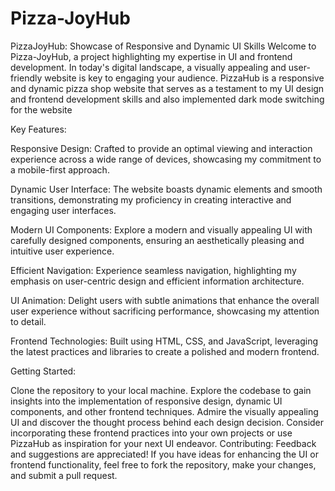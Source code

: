 # Pizza-JoyHub
PizzaJoyHub: Showcase of Responsive and Dynamic UI Skills  Welcome to Pizza-JoyHub, a project highlighting my expertise in UI and frontend development. 
 In today's digital landscape, a visually appealing and user-friendly website is key to engaging your audience. PizzaHub is a responsive and dynamic pizza shop website that serves as a testament to my UI design and frontend development skills and also implemented dark mode switching for the website

Key Features:

Responsive Design: Crafted to provide an optimal viewing and interaction experience across a wide range of devices, showcasing my commitment to a mobile-first approach.

Dynamic User Interface: The website boasts dynamic elements and smooth transitions, demonstrating my proficiency in creating interactive and engaging user interfaces.

Modern UI Components: Explore a modern and visually appealing UI with carefully designed components, ensuring an aesthetically pleasing and intuitive user experience.

Efficient Navigation: Experience seamless navigation, highlighting my emphasis on user-centric design and efficient information architecture.

UI Animation: Delight users with subtle animations that enhance the overall user experience without sacrificing performance, showcasing my attention to detail.

Frontend Technologies: Built using HTML, CSS, and JavaScript, leveraging the latest practices and libraries to create a polished and modern frontend.


Getting Started:

Clone the repository to your local machine.
Explore the codebase to gain insights into the implementation of responsive design, dynamic UI components, and other frontend techniques.
Admire the visually appealing UI and discover the thought process behind each design decision.
Consider incorporating these frontend practices into your own projects or use PizzaHub as inspiration for your next UI endeavor.
Contributing:
Feedback and suggestions are appreciated! If you have ideas for enhancing the UI or frontend functionality, feel free to fork the repository, make your changes, and submit a pull request.
